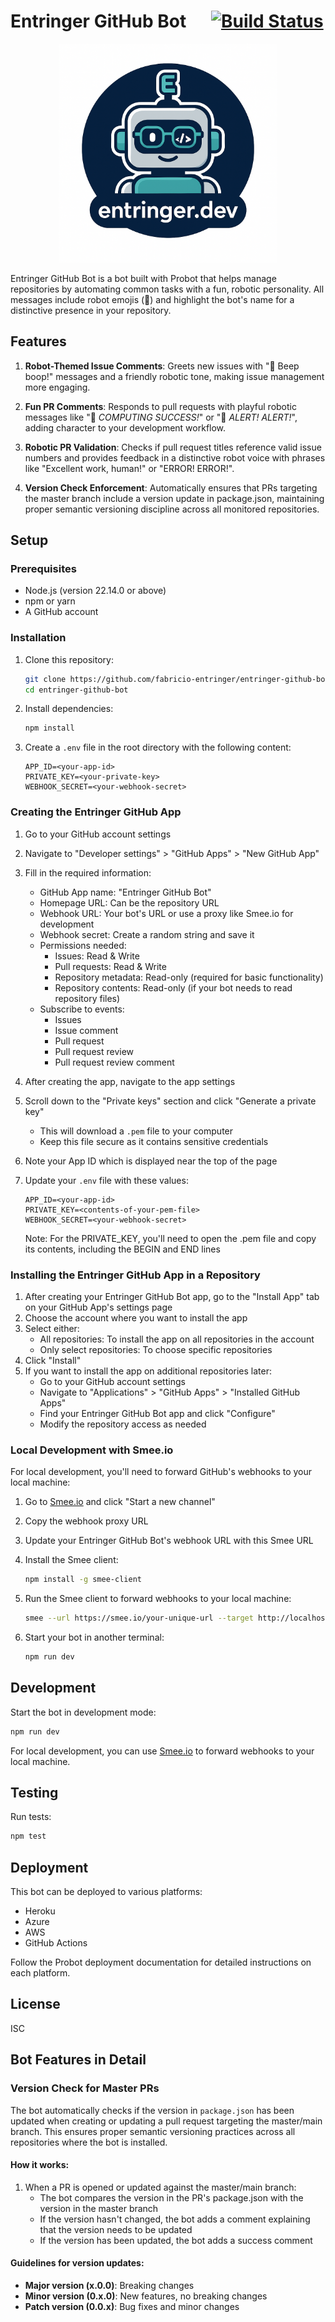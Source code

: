 # Entringer GitHub Bot &nbsp;&nbsp;&nbsp;&nbsp; [![Build Status](https://github.com/fabricio-entringer/entringer-github-bot/actions/workflows/test.yml/badge.svg?branch=master)](https://github.com/fabricio-entringer/entringer-github-bot/actions/workflows/test.yml)

<p align="center">
  <img src="./assets/entringer-bot-logo.png" alt="Entringer GitHub Bot Logo" width="350" />
</p>

Entringer GitHub Bot is a bot built with Probot that helps manage repositories by automating common tasks with a fun, robotic personality. All messages include robot emojis (🤖) and highlight the bot's name for a distinctive presence in your repository.

## Features

1. **Robot-Themed Issue Comments**: Greets new issues with "🤖 Beep boop!" messages and a friendly robotic tone, making issue management more engaging.

2. **Fun PR Comments**: Responds to pull requests with playful robotic messages like "🤖 *COMPUTING SUCCESS!*" or "🤖 *ALERT! ALERT!*", adding character to your development workflow.

3. **Robotic PR Validation**: Checks if pull request titles reference valid issue numbers and provides feedback in a distinctive robot voice with phrases like "Excellent work, human!" or "ERROR! ERROR!".

4. **Version Check Enforcement**: Automatically ensures that PRs targeting the master branch include a version update in package.json, maintaining proper semantic versioning discipline across all monitored repositories.


## Setup

### Prerequisites

- Node.js (version 22.14.0 or above)
- npm or yarn
- A GitHub account

### Installation

1. Clone this repository:

   ```bash
   git clone https://github.com/fabricio-entringer/entringer-github-bot.git
   cd entringer-github-bot
   ```

2. Install dependencies:

   ```bash
   npm install
   ```

3. Create a `.env` file in the root directory with the following content:

   ```env
   APP_ID=<your-app-id>
   PRIVATE_KEY=<your-private-key>
   WEBHOOK_SECRET=<your-webhook-secret>
   ```

### Creating the Entringer GitHub App

1. Go to your GitHub account settings
2. Navigate to "Developer settings" > "GitHub Apps" > "New GitHub App"
3. Fill in the required information:
   - GitHub App name: "Entringer GitHub Bot"
   - Homepage URL: Can be the repository URL
   - Webhook URL: Your bot's URL or use a proxy like Smee.io for development
   - Webhook secret: Create a random string and save it
   - Permissions needed:
     - Issues: Read & Write
     - Pull requests: Read & Write
     - Repository metadata: Read-only (required for basic functionality)
     - Repository contents: Read-only (if your bot needs to read repository files)
   - Subscribe to events:
     - Issues
     - Issue comment
     - Pull request
     - Pull request review
     - Pull request review comment
4. After creating the app, navigate to the app settings
5. Scroll down to the "Private keys" section and click "Generate a private key"
   - This will download a `.pem` file to your computer
   - Keep this file secure as it contains sensitive credentials
6. Note your App ID which is displayed near the top of the page
7. Update your `.env` file with these values:

   ```env
   APP_ID=<your-app-id>
   PRIVATE_KEY=<contents-of-your-pem-file>
   WEBHOOK_SECRET=<your-webhook-secret>
   ```

   Note: For the PRIVATE_KEY, you'll need to open the .pem file and copy its contents, including the BEGIN and END lines

### Installing the Entringer GitHub App in a Repository

1. After creating your Entringer GitHub Bot app, go to the "Install App" tab on your GitHub App's settings page
2. Choose the account where you want to install the app
3. Select either:
   - All repositories: To install the app on all repositories in the account
   - Only select repositories: To choose specific repositories
4. Click "Install"
5. If you want to install the app on additional repositories later:
   - Go to your GitHub account settings
   - Navigate to "Applications" > "GitHub Apps" > "Installed GitHub Apps"
   - Find your Entringer GitHub Bot app and click "Configure"
   - Modify the repository access as needed

### Local Development with Smee.io

For local development, you'll need to forward GitHub's webhooks to your local machine:

1. Go to [Smee.io](https://smee.io/) and click "Start a new channel"
2. Copy the webhook proxy URL
3. Update your Entringer GitHub Bot's webhook URL with this Smee URL
4. Install the Smee client:

   ```bash
   npm install -g smee-client
   ```

5. Run the Smee client to forward webhooks to your local machine:

   ```bash
   smee --url https://smee.io/your-unique-url --target http://localhost:3000/api/github/webhooks
   ```

6. Start your bot in another terminal:

   ```bash
   npm run dev
   ```

## Development

Start the bot in development mode:

```bash
npm run dev
```

For local development, you can use [Smee.io](https://smee.io/) to forward webhooks to your local machine.

## Testing

Run tests:

```bash
npm test
```

## Deployment

This bot can be deployed to various platforms:

- Heroku
- Azure
- AWS
- GitHub Actions

Follow the Probot deployment documentation for detailed instructions on each platform.

## License

ISC

## Bot Features in Detail

### Version Check for Master PRs

The bot automatically checks if the version in `package.json` has been updated when creating or updating a pull request targeting the master/main branch. This ensures proper semantic versioning practices across all repositories where the bot is installed.

#### How it works:

1. When a PR is opened or updated against the master/main branch:
   - The bot compares the version in the PR's package.json with the version in the master branch
   - If the version hasn't changed, the bot adds a comment explaining that the version needs to be updated
   - If the version has been updated, the bot adds a success comment

#### Guidelines for version updates:

- **Major version (x.0.0)**: Breaking changes
- **Minor version (0.x.0)**: New features, no breaking changes 
- **Patch version (0.0.x)**: Bug fixes and minor changes
